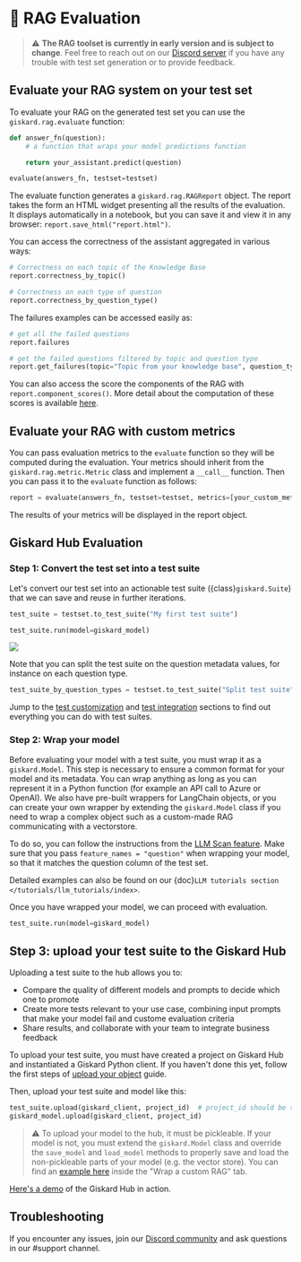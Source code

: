 # 🥇 RAG Evaluation

> ⚠️ **The RAG toolset is currently in early version and is subject to change**. Feel free to reach out on our [Discord server](https://discord.gg/fkv7CAr3FE) if you have any trouble with test set generation or to provide feedback.


## Evaluate your RAG system on your test set

To evaluate your RAG on the generated test set you can use the `giskard.rag.evaluate` function:

```python
def answer_fn(question):
    # a function that wraps your model predictions function

    return your_assistant.predict(question)

evaluate(answers_fn, testset=testset)
```

The evaluate function generates a `giskard.rag.RAGReport` object. The report takes the form an HTML widget presenting all the results of the evaluation. It displays automatically in a notebook, but you can save it and view it in any browser: `report.save_html("report.html")`.

You can access the correctness of the assistant aggregated in various ways: 

```python
# Correctness on each topic of the Knowledge Base
report.correctness_by_topic()

# Correctness on each type of question
report.correctness_by_question_type()
```

The failures examples can be accessed easily as:
```python
# get all the failed questions
report.failures

# get the failed questions filtered by topic and question type
report.get_failures(topic="Topic from your knowledge base", question_type=1)
```

You can also access the score the components of the RAG with `report.component_scores()`. More detail about the computation of these scores is available [here]().


## Evaluate your RAG with custom metrics

You can pass evaluation metrics to the `evaluate` function so they will be computed during the evaluation. 
Your metrics should inherit from the `giskard.rag.metric.Metric` class and implement a `__call__` function. 
Then you can pass it to the `evaluate` function as follows: 

```python
report = evaluate(answers_fn, testset=testset, metrics=[your_custom_metric])
```

The results of your metrics will be displayed in the report object. 

## Giskard Hub Evaluation 
### Step 1: Convert the test set into a test suite
Let's convert our test set into an actionable test suite ({class}`giskard.Suite`) that we can save and reuse in further iterations.

```python
test_suite = testset.to_test_suite("My first test suite")

test_suite.run(model=giskard_model)
```

![](./test_suite_widget.png)


Note that you can split the test suite on the question metadata values, for instance on each question type. 

```python
test_suite_by_question_types = testset.to_test_suite("Split test suite", slicing_metadata=["question_type"])
```

Jump to the [test customization](https://docs.giskard.ai/en/latest/open_source/customize_tests/index.html) and [test integration](https://docs.giskard.ai/en/latest/open_source/integrate_tests/index.html) sections to find out everything you can do with test suites.

### Step 2: Wrap your model
Before evaluating your model with a test suite, you must wrap it as a `giskard.Model`. This step is necessary to ensure a common format for your model and its metadata. You can wrap anything as long as you can represent it in a Python function (for example an API call to Azure or OpenAI). We also have pre-built wrappers for LangChain objects, or you can create your own wrapper by extending the `giskard.Model` class if you need to wrap a complex object such as a custom-made RAG communicating with a vectorstore.

To do so, you can follow the instructions from the [LLM Scan feature](../scan/scan_llm/index.md#step-1-wrap-your-model). Make sure that you pass `feature_names = "question"` when wrapping your model, so that it matches the question column of the test set.

Detailed examples can also be found on our {doc}`LLM tutorials section </tutorials/llm_tutorials/index>`.

Once you have wrapped your model, we can proceed with evaluation.

```python
test_suite.run(model=giskard_model)
```

## Step 3: upload your test suite to the Giskard Hub

Uploading a test suite to the hub allows you to:
* Compare the quality of different models and prompts to decide which one to promote
* Create more tests relevant to your use case, combining input prompts that make your model fail and custome evaluation criteria
* Share results, and collaborate with your team to integrate business feedback

To upload your test suite, you must have created a project on Giskard Hub and instantiated a Giskard Python client. If you haven't done this yet, follow the first steps of [upload your object](https://docs.giskard.ai/en/latest/giskard_hub/upload/index.html#upload-your-object) guide. 

Then, upload your test suite and model like this:
```python
test_suite.upload(giskard_client, project_id)  # project_id should be the id of the Giskard project in which you want to upload your suite
giskard_model.upload(giskard_client, project_id)
```

> ⚠️ To upload your model to the hub, it must be pickleable. If your model is not, you must extend the `giskard.Model` class and override the `save_model` and `load_model` methods to properly save and load the non-pickleable parts of your model (e.g. the vector store). You can find an [example here](../scan/scan_llm/index.md#step-1-wrap-your-model) inside the "Wrap a custom RAG" tab.

[Here's a demo](https://huggingface.co/spaces/giskardai/giskard) of the Giskard Hub in action.



## Troubleshooting
If you encounter any issues, join our [Discord community](https://discord.gg/fkv7CAr3FE) and ask questions in our #support channel.